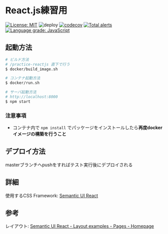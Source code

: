 # React.js練習用

[![License: MIT](https://img.shields.io/badge/License-MIT-yellow.svg)](https://opensource.org/licenses/MIT)
![deploy](https://github.com/Mizukichi0210/practice-reactjs/workflows/deploy/badge.svg?branch=master&event=push)
[![codecov](https://codecov.io/gh/Mizukichi0210/practice-reactjs/branch/master/graph/badge.svg)](https://codecov.io/gh/Mizukichi0210/practice-reactjs)
[![Total alerts](https://img.shields.io/lgtm/alerts/g/sho-tanaka0210/practice-reactjs.svg?logo=lgtm&logoWidth=18)](https://lgtm.com/projects/g/sho-tanaka0210/practice-reactjs/alerts/)
[![Language grade: JavaScript](https://img.shields.io/lgtm/grade/javascript/g/sho-tanaka0210/practice-reactjs.svg?logo=lgtm&logoWidth=18)](https://lgtm.com/projects/g/sho-tanaka0210/practice-reactjs/context:javascript)

## 起動方法

```bash
# ビルド方法
# /practice-reactjs 直下で行う
$ docker/build_image.sh

# コンテナ起動方法
$ docker/run.sh

# サーバ起動方法
# http://localhost:8000
$ npm start
```

### 注意事項
- コンテナ内で `npm install` でパッケージをインストールしたら**再度dockerイメージの構築を行うこと**

## デプロイ方法

masterブランチへpushをすればテスト実行後にデプロイされる

## 詳細

使用するCSS Framework: [Semantic UI React](https://react.semantic-ui.com/)

## 参考
レイアウト: [Semantic UI React - Layout examples - Pages - Homepage](https://react.semantic-ui.com/layouts/homepage)

